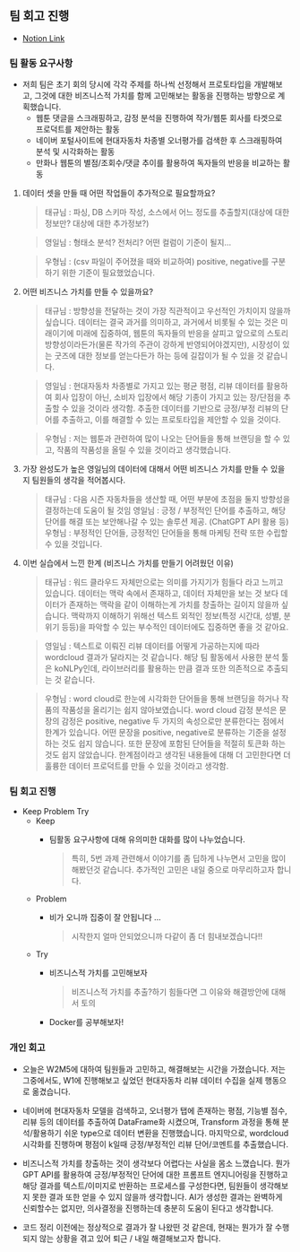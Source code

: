 ## 팀 회고 진행

- [Notion Link](https://patrashu.notion.site/Day-7-02d95260d68547faad3347712d9896f7?pvs=4)


### 팀 활동 요구사항

- 저희 팀은 초기 회의 당시에 각각 주제를 하나씩 선정해서 프로토타입을 개발해보고, 그것에 대한 비즈니스적 가치를 함께 고민해보는 활동을 진행하는 방향으로 계획했습니다.
    - 웹툰 댓글을 스크래핑하고, 감정 분석을 진행하여 작가/웹툰 회사를 타겟으로 프로덕트를 제안하는 활동
    - 네이버 포털사이트에 현대자동차 차종별 오너평가를 검색한 후 스크래핑하여 분석 및 시각화하는 활동
    - 만화나 웹툰의 별점/조회수/댓글 추이를 활용하여 독자들의 반응을 비교하는 활동
1. 데이터 셋을 만들 때 어떤 작업들이 추가적으로 필요할까요?
    
    > 태규님 : 파싱, DB 스키마 작성, 소스에서 어느 정도를 추출할지(대상에 대한 정보만? 대상에 대한 추가정보?)

    > 영일님 : 형태소 분석? 전처리? 어떤 컬럼이 기준이 될지…
    
    > 우형님 : (csv 파일이 주어졌을 때와 비교하여) positive, negative를 구분하기 위한 기준이 필요했었습니다.

2. 어떤 비즈니스 가치를 만들 수 있을까요?
    
    > 태규님 : 방향성을 전달하는 것이 가장 직관적이고 우선적인 가치이지 않을까 싶습니다. 데이터는 결국 과거를 의미하고, 과거에서 비롯될 수 있는 것은 미래이기에 미래에 집중하여, 웹툰의 독자들의 반응을 살피고 앞으로의 스토리 방향성이라든가(물론 작가의 주관이 강하게 반영되어야겠지만), 시장성이 있는 굿즈에 대한 정보를 얻는다든가 하는 등에 길잡이가 될 수 있을 것 같습니다.

    > 영일님 : 현대자동차 차종별로 가지고 있는 평균 평점, 리뷰 데이터를 활용하여 회사 입장이 아닌, 소비자 입장에서 해당 기종이 가지고 있는 장/단점을 추출할 수 있을 것이라 생각함. 추출한 데이터를 기반으로 긍정/부정 리뷰의 단어를 추출하고, 이를 해결할 수 있는 프로토타입을 제안할 수 있을 것이다.
    
    > 우형님 : 저는 웹툰과 관련하여 많이 나오는 단어들을 통해 브랜딩을 할 수 있고, 작품의 작품성을 올릴 수 있을 것이라고 생각했습니다.


3. 가장 완성도가 높은 영일님의 데이터에 대해서 어떤 비즈니스 가치를 만들 수 있을지 팀원들의 생각을 적어봅시다.
    
    > 태규님 : 다음 시즌 자동차들을 생산할 때, 어떤 부분에 초점을 둘지 방향성을 결정하는데 도움이 될 것임 
    영일님 : 긍정 / 부정적인 단어를 추출하고, 해당 단어를 해결 또는 보안해나갈 수 있는 솔루션 제공. (ChatGPT API 활용 등)
    우형님 : 부정적인 단어들, 긍정적인 단어들을 통해 마케팅 전략 또한 수립할 수 있을 것입니다.
    > 
4. 이번 실습에서 느낀 한계 (비즈니스 가치를 만들기 어려웠던 이유)
    
    > 태규님 : 워드 클라우드 자체만으로는 의미를 가지기가 힘들다 라고 느끼고 있습니다. 데이터는 맥락 속에서 존재하고, 데이터 자체만을 보는 것 보다 데이터가 존재하는 맥락을 같이 이해하는게 가치를 창출하는 길이지 않을까 싶습니다. 맥락까지 이해하기 위해선 텍스트 외적인 정보(특정 시간대, 성별, 분위기 등등)을 파악할 수 있는 부수적인 데이터에도 집중하면 좋을 것 같아요. 

    > 영일님 : 텍스트로 이뤄진 리뷰 데이터를 어떻게 가공하는지에 따라 wordcloud 결과가 달라지는 것 같습니다. 해당 팀 활동에서 사용한 분석 툴은 koNLPy인데, 라이브러리를 활용하는 만큼 결과 또한 의존적으로 추출되는 것 같습니다. 
    
    > 우형님 : word cloud로 한눈에 시각화한 단어들을 통해 브랜딩을 하거나 작품의 작품성을 올리기는 쉽지 않아보였습니다. word cloud 감정 분석은 문장의 감정은 positive, negative 두 가지의 속성으로만 분류한다는 점에서 한계가 있습니다. 어떤 문장을 positive, negative로 분류하는 기준을 설정하는 것도 쉽지 않습니다. 또한 문장에 포함된 단어들을 적절히 토큰화 하는것도 쉽지 않았습니다. 한계점이라고 생각된 내용들에 대해 더 고민한다면 더 훌륭한 데이터 프로덕트를 만들 수 있을 것이라고 생각함.
    > 

### 팀 회고 진행

- Keep Problem Try
    - Keep
        - 팀활동 요구사항에 대해 유의미한 대화를 많이 나누었습니다.
            
            > 특히, 5번 과제 관련해서 이야기를 좀 딥하게 나누면서 고민을 많이 해봤던것 같습니다. 추가적인 고민은 내일 중으로 마무리하고자 합니다.
            > 
    - Problem
        - 비가 오니까 집중이 잘 안됩니다 …
            
            > 시작한지 얼마 안되었으니까 다같이 좀 더 힘내보겠습니다!!
            > 
    - Try
        - 비즈니스적 가치를 고민해보자
            
            > 비즈니스적 가치를 추출?하기 힘들다면 그 이유와 해결방안에 대해서 토의
            > 
        - Docker를 공부해보자!


### 개인 회고

- 오늘은 W2M5에 대하여 팀원들과 고민하고, 해결해보는 시간을 가졌습니다. 저는 그중에서도, W1에 진행해보고 싶었던 현대자동차 리뷰 데이터 수집을 실제 행동으로 옮겼습니다.

- 네이버에 현대자동차 모델을 검색하고, 오너평가 탭에 존재하는 평점, 기능별 점수, 리뷰 등의 데이터를 추출하여 DataFrame화 시켰으며, Transform 과정을 통해 분석/활용하기 쉬운 type으로 데이터 변환을 진행했습니다. 마지막으로, wordcloud 시각화를 진행하며 평점이 k일때 긍정/부정적인 리뷰 단어/코멘트를 추출했습니다.

- 비즈니스적 가치를 창출하는 것이 생각보다 어렵다는 사실을 몸소 느꼈습니다. 뭔가 GPT API를 활용하여 긍정/부정적인 단어에 대한 프롬프트 엔지니어링을 진행하고 해당 결과를 텍스트/이미지로 반환하는 프로세스를 구성한다면, 팀원들이 생각해보지 못한 결과 또한 얻을 수 있지 않을까 생각합니다. AI가 생성한 결과는 완벽하게 신뢰할수는 없지만, 의사결정을 진행하는데 충분히 도움이 된다고 생각합니다. 

- 코드 정리 이전에는 정상적으로 결과가 잘 나왔떤 것 같은데, 현재는 뭔가가 잘 수행되지 않는 상황을 겪고 있어 퇴근 / 내일 해결해보고자 합니다.